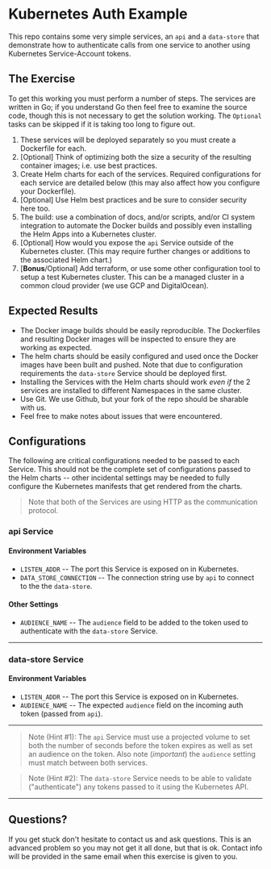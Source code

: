 # Kubernetes Auth Example

This repo contains some very simple services, an `api` and a `data-store` that demonstrate how to authenticate calls from one service to another using Kubernetes Service-Account tokens.

## The Exercise

To get this working you must perform a number of steps.  The services are written in Go; if you understand Go then feel free to examine the source code, though this is not necessary to get the solution working.
The `Optional` tasks can be skipped if it is taking too long to figure out.

1. These services will be deployed separately so you must create a Dockerfile for each.
2. [Optional] Think of optimizing both the size a security of the resulting container images; i.e. use best practices.
3. Create Helm charts for each of the services.  Required configurations for each service are detailed below (this may also affect how you configure your Dockerfile).
4. [Optional] Use Helm best practices and be sure to consider security here too.
5. The build: use a combination of docs, and/or scripts, and/or CI system integration to automate the Docker builds and possibly even installing the Helm Apps into a Kubernetes cluster.
6. [Optional] How would you expose the `api` Service outside of the Kubernetes cluster.  (This may require further changes or additions to the associated Helm chart.)
7. [**Bonus**/Optional] Add terraform, or use some other configuration tool to setup a test Kubernetes cluster.  This can be a managed cluster in a common cloud provider (we use GCP and DigitalOcean).

## Expected Results

 - The Docker image builds should be easily reproducible. The Dockerfiles and resulting Docker images will be inspected to ensure they are working as expected.
 - The helm charts should be easily configured and used once the Docker images have been built and pushed.  Note that due to configuration requirements the `data-store` Service should be deployed first.
 - Installing the Services with the Helm charts should work *even if* the 2 services are installed to different Namespaces in the same cluster.
 - Use Git.  We use Github, but your fork of the repo should be sharable with us.
 - Feel free to make notes about issues that were encountered.

## Configurations
 
 The following are critical configurations needed to be passed to each Service.  This should not be the complete set of configurations passed to the Helm charts -- other incidental settings may be needed to fully configure the Kubernetes manifests that get rendered from the charts.
 
 > Note that both of the Services are using HTTP as the communication protocol.
 
### api Service
 
#### Environment Variables

- `LISTEN_ADDR` -- The port this Service is exposed on in Kubernetes.
- `DATA_STORE_CONNECTION` -- The connection string use by `api` to connect to the the `data-store`.
 
#### Other Settings

- `AUDIENCE_NAME` -- The `audience` field to be added to the token used to authenticate with the `data-store` Service.
 
 ---

### data-store Service

#### Environment Variables

- `LISTEN_ADDR` -- The port this Service is exposed on in Kubernetes.
- `AUDIENCE_NAME` -- The expected `audience` field on the incoming auth token (passed from `api`).

---
 
 > Note (Hint #1): The `api` Service must use a projected volume to set both the number of seconds before the token expires as well as set an audience on the token.  Also note (*important*) the `audience` setting must match between both services.
 
 > Note (Hint #2): The `data-store` Service needs to be able to validate ("authenticate") any tokens passed to it using the Kubernetes API.

---

## Questions?

If you get stuck don't hesitate to contact us and ask questions.  This is an advanced problem so you may not get it all done, but that is ok.  Contact info will be provided in the same email when this exercise is given to you.
